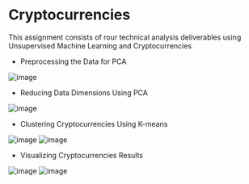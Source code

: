 # Cryptocurrencies

This assignment consists of rour technical analysis deliverables using Unsupervised Machine Learning and Cryptocurrencies
  - Preprocessing the Data for PCA
  
  ![image](https://user-images.githubusercontent.com/105381777/192675975-41c5925e-3cd9-4d23-a74f-0f4ea70c5bf6.png)
  
  - Reducing Data Dimensions Using PCA
  
  ![image](https://user-images.githubusercontent.com/105381777/192676052-fa3eee36-80c3-46c7-842a-e260422fc781.png)
  
  - Clustering Cryptocurrencies Using K-means
  
  ![image](https://user-images.githubusercontent.com/105381777/192676244-96c0ad2f-7074-4125-b25f-d1c0d08fba89.png)
  ![image](https://user-images.githubusercontent.com/105381777/192676147-8e9986e7-1c7a-41e8-8a11-ddd24f89a22f.png)

  - Visualizing Cryptocurrencies Results
  
  ![image](https://user-images.githubusercontent.com/105381777/192676341-eb50183d-dd36-43d1-b959-24c9a81674f2.png)
  ![image](https://user-images.githubusercontent.com/105381777/192676420-79c054a6-03cd-4173-8e55-124fbf54c999.png)


